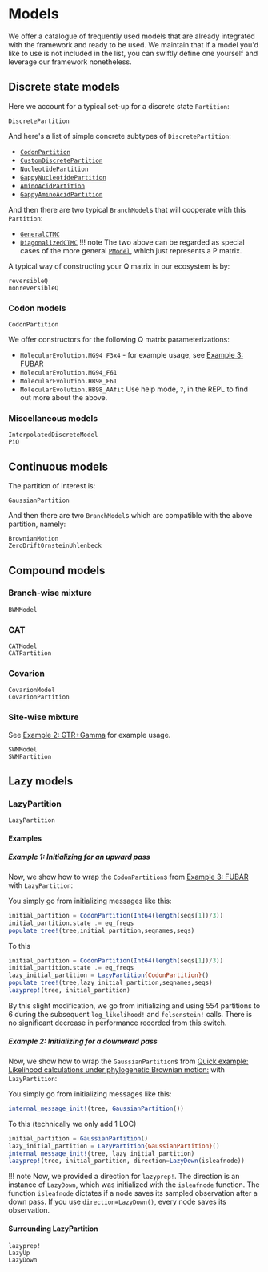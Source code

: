 # Models

We offer a catalogue of frequently used models that are already integrated with the framework and ready to be used.
We maintain that if a model you'd like to use is not included in the list, you can swiftly define one yourself and
leverage our framework nonetheless.

## Discrete state models

Here we account for a typical set-up for a discrete state `Partition`:
```@docs; canonical=false
DiscretePartition
```

And here's a list of simple concrete subtypes of `DiscretePartition`:
- [`CodonPartition`](@ref)
- [`CustomDiscretePartition`](@ref)
- [`NucleotidePartition`](@ref)
- [`GappyNucleotidePartition`](@ref)
- [`AminoAcidPartition`](@ref)
- [`GappyAminoAcidPartition`](@ref)

And then there are two typical `BranchModel`s that will cooperate with this `Partition`:
- [`GeneralCTMC`](@ref)
- [`DiagonalizedCTMC`](@ref)
!!! note
    The two above can be regarded as special cases of the more general [`PModel`](@ref), which just represents a P matrix.

A typical way of constructing your Q matrix in our ecosystem is by:
```@docs; canonical=false
reversibleQ
nonreversibleQ
```

### Codon models

```@docs; canonical=false
CodonPartition
```

We offer constructors for the following Q matrix parameterizations:
- `MolecularEvolution.MG94_F3x4` - for example usage, see [Example 3: FUBAR](@ref)
- `MolecularEvolution.MG94_F61`
- `MolecularEvolution.HB98_F61`
- `MolecularEvolution.HB98_AAfit`
Use help mode, `?`, in the REPL to find out more about the above.

### Miscellaneous models
```@docs; canonical=false
InterpolatedDiscreteModel
PiQ
```

## Continuous models

The partition of interest is:
```@docs; canonical=false
GaussianPartition
```

And then there are two `BranchModel`s which are compatible with the above partition, namely:
```@docs; canonical=false
BrownianMotion
ZeroDriftOrnsteinUhlenbeck
```

## Compound models

### Branch-wise mixture
```@docs; canonical=false
BWMModel
```

### CAT
```@docs; canonical=false
CATModel
CATPartition
```

### Covarion
```@docs; canonical=false
CovarionModel
CovarionPartition
```

### Site-wise mixture
See [Example 2: GTR+Gamma](@ref) for example usage.
```@docs; canonical=false
SWMModel
SWMPartition
```

## Lazy models

### LazyPartition

```@docs; canonical=false
LazyPartition
```

#### Examples

##### Example 1: Initializing for an upward pass
Now, we show how to wrap the `CodonPartition`s from [Example 3: FUBAR](@ref) with `LazyPartition`:

You simply go from initializing messages like this:
```julia
initial_partition = CodonPartition(Int64(length(seqs[1])/3))
initial_partition.state .= eq_freqs
populate_tree!(tree,initial_partition,seqnames,seqs)
```

To this
```julia
initial_partition = CodonPartition(Int64(length(seqs[1])/3))
initial_partition.state .= eq_freqs
lazy_initial_partition = LazyPartition{CodonPartition}()
populate_tree!(tree,lazy_initial_partition,seqnames,seqs)
lazyprep!(tree, initial_partition)
```

By this slight modification, we go from initializing and using 554 partitions to 6 during the subsequent `log_likelihood!` and `felsenstein!` calls. There is no significant decrease in performance recorded from this switch.

##### Example 2: Initializing for a downward pass
Now, we show how to wrap the `GaussianPartition`s from [Quick example: Likelihood calculations under phylogenetic Brownian motion:](@ref) with `LazyPartition`:

You simply go from initializing messages like this:
```julia
internal_message_init!(tree, GaussianPartition())
```

To this (technically we only add 1 LOC)
```julia
initial_partition = GaussianPartition()
lazy_initial_partition = LazyPartition{GaussianPartition}()
internal_message_init!(tree, lazy_initial_partition)
lazyprep!(tree, initial_partition, direction=LazyDown(isleafnode))
```
!!! note
    Now, we provided a direction for `lazyprep!`. The direction is an instance of `LazyDown`, which was initialized with the `isleafnode` function. The function `isleafnode` dictates if a node saves its sampled observation after a down pass. If you use `direction=LazyDown()`, every node saves its observation.

#### Surrounding LazyPartition
```@docs; canonical=false
lazyprep!
LazyUp
LazyDown
```